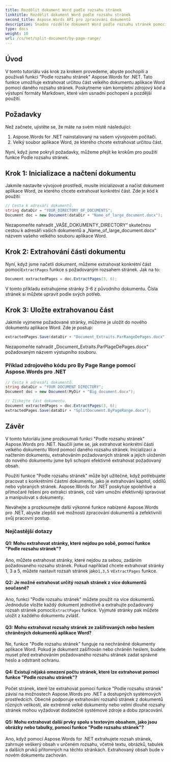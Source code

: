 ```yaml
---
title: Rozdělit dokument Word podle rozsahu stránek
linktitle: Rozdělit dokument Word podle rozsahu stránek
second_title: Aspose.Words API pro zpracování dokumentů
description: Snadno rozdělte dokument Word podle rozsahu stránek pomocí Aspose.Words pro .NET Podrobný průvodce.
type: docs
weight: 10
url: /cs/net/split-document/by-page-range/
---
```


## Úvod
V tomto tutoriálu vás krok za krokem provedeme, abyste pochopili a používali funkci "Podle rozsahu stránek" Aspose.Words for .NET. Tato funkce umožňuje extrahovat určitou část velkého dokumentu aplikace Word pomocí daného rozsahu stránek. Poskytneme vám kompletní zdrojový kód a výstupní formáty Markdown, které vám usnadní pochopení a pozdější použití.

## Požadavky
Než začnete, ujistěte se, že máte na svém místě následující:

1. Aspose.Words for .NET nainstalovaný na vašem vývojovém počítači.
2. Velký soubor aplikace Word, ze kterého chcete extrahovat určitou část.

Nyní, když jsme pokryli požadavky, můžeme přejít ke krokům pro použití funkce Podle rozsahu stránek.

## Krok 1: Inicializace a načtení dokumentu
Jakmile nastavíte vývojové prostředí, musíte inicializovat a načíst dokument aplikace Word, ze kterého chcete extrahovat konkrétní část. Zde je kód k použití:

```csharp
// Cesta k adresáři dokumentů.
string dataDir = "YOUR_DIRECTORY_OF_DOCUMENTS";
Document doc = new Document(dataDir + "Name_of_large_document.docx");
```

Nezapomeňte nahradit „VAŠE_DOKUMENTY_DIRECTORY“ skutečnou cestou k adresáři vašich dokumentů a „Name_of_large_document.docx“ názvem vašeho velkého souboru aplikace Word.

## Krok 2: Extrahování části dokumentu
 Nyní, když jsme načetli dokument, můžeme extrahovat konkrétní část pomocí`ExtractPages` funkce s požadovaným rozsahem stránek. Jak na to:

```csharp
Document extractedPages = doc.ExtractPages(3, 6);
```

V tomto příkladu extrahujeme stránky 3-6 z původního dokumentu. Čísla stránek si můžete upravit podle svých potřeb.

## Krok 3: Uložte extrahovanou část
Jakmile vyjmeme požadované stránky, můžeme je uložit do nového dokumentu aplikace Word. Zde je postup:

```csharp
extractedPages.Save(dataDir + "Document_Extraits.ParRangeDePages.docx");
```

Nezapomeňte nahradit „Document_Extraits.ParPlageDePages.docx“ požadovaným názvem výstupního souboru.

### Příklad zdrojového kódu pro By Page Range pomocí Aspose.Words pro .NET

```csharp
// Cesta k adresáři dokumentů.
string dataDir = "YOUR DOCUMENT DIRECTORY";
Document doc = new Document(MyDir + "Big document.docx");

// Získejte část dokumentu.
Document extractedPages = doc.ExtractPages(3, 6);
extractedPages.Save(dataDir + "SplitDocument.ByPageRange.docx");
```

## Závěr

V tomto tutoriálu jsme prozkoumali funkci "Podle rozsahu stránek" Aspose.Words pro .NET. Naučili jsme se, jak extrahovat konkrétní části velkého dokumentu Word pomocí daného rozsahu stránek. Inicializací a načtením dokumentu, extrahováním požadovaných stránek a jejich uložením do nového dokumentu jsme byli schopni efektivně extrahovat požadovaný obsah.

Použití funkce "Podle rozsahu stránek" může být užitečné, když potřebujete pracovat s konkrétními částmi dokumentu, jako je extrahování kapitol, oddílů nebo vybraných stránek. Aspose.Words for .NET poskytuje spolehlivé a přímočaré řešení pro extrakci stránek, což vám umožní efektivněji spravovat a manipulovat s dokumenty.

Neváhejte a prozkoumejte další výkonné funkce nabízené Aspose.Words pro .NET, abyste zlepšili své možnosti zpracování dokumentů a zefektivnili svůj pracovní postup.

### Nejčastější dotazy

#### Q1: Mohu extrahovat stránky, které nejdou po sobě, pomocí funkce "Podle rozsahu stránek"?
 Ano, můžete extrahovat stránky, které nejdou za sebou, zadáním požadovaného rozsahu stránek. Pokud například chcete extrahovat stránky 1, 3 a 5, můžete nastavit rozsah stránek jako`1,3,5` v`ExtractPages` funkce.

#### Q2: Je možné extrahovat určitý rozsah stránek z více dokumentů současně?
 Ano, funkci "Podle rozsahu stránek" můžete použít na více dokumentů. Jednoduše vložte každý dokument jednotlivě a extrahujte požadovaný rozsah stránek pomocí`ExtractPages` funkce. Vyjmuté stránky pak můžete uložit z každého dokumentu zvlášť.

#### Q3: Mohu extrahovat rozsahy stránek ze zašifrovaných nebo heslem chráněných dokumentů aplikace Word?
Ne, funkce "Podle rozsahu stránek" funguje na nechráněné dokumenty aplikace Word. Pokud je dokument zašifrován nebo chráněn heslem, budete muset před extrahováním požadovaného rozsahu stránek zadat správné heslo a odstranit ochranu.

#### Q4: Existují nějaká omezení počtu stránek, které lze extrahovat pomocí funkce "Podle rozsahu stránek"?
Počet stránek, které lze extrahovat pomocí funkce "Podle rozsahu stránek" závisí na možnostech Aspose.Words pro .NET a dostupných systémových prostředcích. Obecně podporuje extrahování rozsahů stránek z dokumentů různých velikostí, ale extrémně velké dokumenty nebo velmi dlouhé rozsahy stránek mohou vyžadovat dodatečné systémové zdroje a dobu zpracování.

#### Q5: Mohu extrahovat další prvky spolu s textovým obsahem, jako jsou obrázky nebo tabulky, pomocí funkce "Podle rozsahu stránek"?
Ano, když pomocí Aspose.Words for .NET extrahujete rozsah stránek, zahrnuje veškerý obsah v určeném rozsahu, včetně textu, obrázků, tabulek a dalších prvků přítomných na těchto stránkách. Extrahovaný obsah bude v novém dokumentu zachován.

